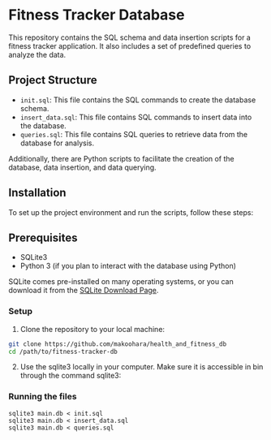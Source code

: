 # Fitness Tracker Database

This repository contains the SQL schema and data insertion scripts for a fitness tracker application. It also includes a set of predefined queries to analyze the data.

## Project Structure

- `init.sql`: This file contains the SQL commands to create the database schema.
- `insert_data.sql`: This file contains SQL commands to insert data into the database.
- `queries.sql`: This file contains SQL queries to retrieve data from the database for analysis.

Additionally, there are Python scripts to facilitate the creation of the database, data insertion, and data querying.

## Installation

To set up the project environment and run the scripts, follow these steps:

## Prerequisites

- SQLite3
- Python 3 (if you plan to interact with the database using Python)

SQLite comes pre-installed on many operating systems, or you can download it from the [SQLite Download Page](https://www.sqlite.org/download.html).


### Setup

1. Clone the repository to your local machine:

```bash
git clone https://github.com/makoohara/health_and_fitness_db 
cd /path/to/fitness-tracker-db
```
2. Use the sqlite3 locally in your computer. Make sure it is accessible in bin through the command sqlite3:


### Running the files 

```
sqlite3 main.db < init.sql
sqlite3 main.db < insert_data.sql
sqlite3 main.db < queries.sql
```